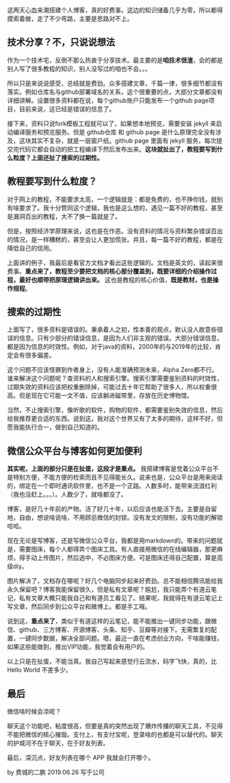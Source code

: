 这两天心血来潮搭建个人博客，真的好费事。这边的知识储备几乎为零，所以都得摸索着做，走了不少弯路，主要是思路对不上。

## 技术分享？不，只说说想法

作为一个技术宅，反倒不那么热衷于分享技术。最主要的是**咱技术很渣**，会的都是别人写了很多教程的知识，别人没写过的咱也不会。。。

所以只是来说说感受，总结就是费劲。众多搭建文章，千篇一律，很多细节都没有落实。例如仓库名与github部署域名的关系，这个很重要的点，大部分文章都没有详细讲解。设置很多资料都在说，每个github账户只能发布一个github page项目，目前来说，这已经是错误的信息了。

接下来，资料只说fork模板工程就可以了，如果想本地预览，需要安装 jekyll 来启动编译服务和预览服务。但是 github仓库 和  github page 是什么原理完全没有涉及，这块其实不复杂，就是一层窗户纸。github page 里面有 jekyll 服务，每次提交完代码它都会自动的把工程编译下然后发布出来。**这块就扯出了，教程要写到什么粒度？上面还扯了搜索的过期性。**

## 教程要写到什么粒度？

对于网上的教程，不能要求太高，一个逻辑就是：都是免费的，也不挣你钱，就别有啥要求了。我十分赞同这个逻辑，我也是这么想的，遇见一篇不好的教程，甚至是漏洞百出的教程，大不了换一篇就是了。

但是，按照经济学原理来说，这也是在作恶。没有资料的情况与资料繁杂错误百出的情况，是一样糟糕的，甚至会让人更加慌张。并且，每一篇不好的教程，都是在降低自己的信用。

上面讲的例子，我最后是看官方文档才看出这些逻辑的。文档是英文的，读起来很费事。**重点来了，教程至少要把文档的核心部分覆盖到，既要详细的介绍操作过程，最好也顺带把原理逻辑讲出来。** 这也是教程的核心价值，**既是教材，也是操作规程**。

## 搜索的过期性

上面写了，很多资料是错误的。秉承着人之初，性本善的观点，默认没人故意些错误的信息。只有少部分的错误信息，是因为人们非主观的错误。大部分错误信息，都是因为信息的时效性。例如，对于java的资料，2000年的与2019年的比较，肯定会有很多偏差。

这个问题不应该怪罪到作者身上，没有人能准确预测未来，Alpha Zero都不行。谁来解决这个问题呢？查资料的人和搜索引擎。搜索引擎需要鉴别资料的时效性，过期失效的资料应该把权重删除掉，可能过去十年它帮助了很多人，所以权重很高。但是现在它可能一文不值，应该躺进磁带里，存放在历史博物馆。

当然，不止搜索引擎，像听歌的软件，购物的软件，都需要鉴别失效的信息，然后给我推荐更合适的东西。说到这，我对这个世界又有了太多的期待，这样不好，但愿我能执行合一，做到自己知道的。

## 微信公众平台与博客如何更加便利

**其实呢，上面的部分只是在扯蛋，这段才是重点。** 我搭建博客是觉着公众平台不是特别方便，不能方便的检索而且不见得能长久。说来也是，公众平台是用来阅读的，绑定在一个即时通讯软件里，也不是一个正路。人数多时，能带来流浪红利（我也没赶上。。。）。人数少了，就啥都没了。

博客，是好几十年前的产物。活了好几十年，以后应该也能活下去。主要是自留地，自由，想说啥说啥，不用顾忌微信的封锁。没有发文的限制，没有功能的解锁哈哈。

现在无论是写博客，还是写微信公众平台，我都是用markdown的。带来的问题就是，需要图床，每个人都得弄个图床工具。有人直接用微信的在线编辑器，那更麻烦，得手动上传图片，然后选中，不必图床方便。可是图床还得自己配置，算是高级diy。

图片解决了，文档存在哪呢？好几个电脑同步起来好费劲。总不能相信腾讯能给我永久保留吧？博客我能保留很久，但是私有文章呢？尴尬，我只能弄个有道云笔记，私有文章大概只能我自己和有道员工看见了。结果呢，我就得在有道云笔记上写文章，然后同步到公众平台和微博上。都是手工哦。

说到这，**重点来了**，类似于有道这样的云笔记，能不能推出一键同步功能，跟微信、github、三方博客、开源博客、头条、知乎、豆瓣等对接下。无需繁复的配置，一键同步数据，解决全部问题。嗯，最近一直在考虑创业方向，干啥能赚钱，如果这些能做到，推出VIP功能，我觉着会有用户的。

以上只是在扯蛋，不能当真。我自己写起来感觉行云流水，码字飞快，真的，比 Hello World 不差多少。

## 最后

微信啥时候会凉呢？

聊天这个功能吧，粘度很高，但要是真的突然出现了爆炸传播的聊天工具，不见得不能把微信的核心摧毁。支付上，有支付宝呢，登录啥的也都是可以替代的。聊天的护城河不在于聊天，在于好友列表。

最后，深沉点，好友列表在哪个 APP 我就会打开哪个。

by 费城的二鹏 2019.06.26 写于公司
